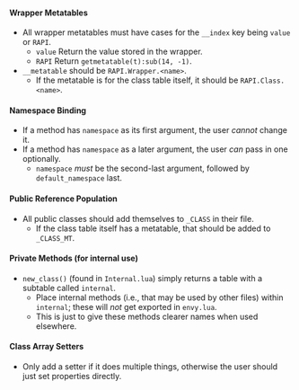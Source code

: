 #### Wrapper Metatables
- All wrapper metatables must have cases for the `__index` key being `value` or `RAPI`.
    - `value`   Return the value stored in the wrapper.
    - `RAPI`    Return `getmetatable(t):sub(14, -1)`.
- `__metatable` should be `RAPI.Wrapper.<name>`.
    - If the metatable is for the class table itself, it should be `RAPI.Class.<name>`.

#### Namespace Binding
- If a method has `namespace` as its first argument, the user *cannot* change it.
- If a method has `namespace` as a later argument, the user *can* pass in one optionally.
    - `namespace` *must* be the second-last argument, followed by `default_namespace` last.

#### Public Reference Population
- All public classes should add themselves to `_CLASS` in their file.
    - If the class table itself has a metatable, that should be added to `_CLASS_MT`.

#### Private Methods (for internal use)
- `new_class()` (found in `Internal.lua`) simply returns a table with a subtable called `internal`.
    - Place internal methods (i.e., that may be used by other files) within `internal`; these will *not* get exported in `envy.lua`.
    - This is just to give these methods clearer names when used elsewhere.

#### Class Array Setters
- Only add a setter if it does multiple things, otherwise the user should just set properties directly.